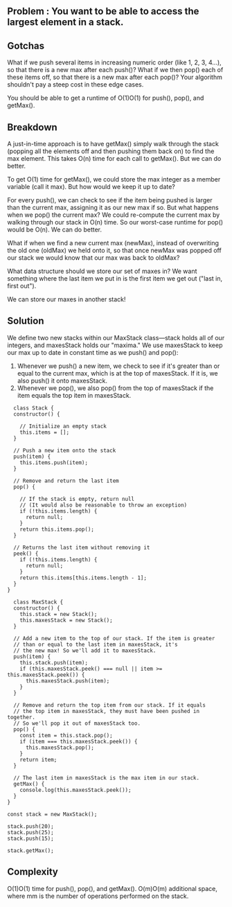 ## Problem : You want to be able to access the largest element in a stack.

## Gotchas

What if we push several items in increasing numeric order (like 1, 2, 3, 4...), so that there is a new max after each push()? What if we then pop() each of these items off, so that there is a new max after each pop()? Your algorithm shouldn't pay a steep cost in these edge cases.

You should be able to get a runtime of O(1)O(1) for push(), pop(), and getMax().

## Breakdown

A just-in-time approach is to have getMax() simply walk through the stack (popping all the elements off and then pushing them back on) to find the max element. This takes O(n) time for each call to getMax(). But we can do better.

To get O(1) time for getMax(), we could store the max integer as a member variable (call it max). But how would we keep it up to date?

For every push(), we can check to see if the item being pushed is larger than the current max, assigning it as our new max if so. But what happens when we pop() the current max? We could re-compute the current max by walking through our stack in O(n) time. So our worst-case runtime for pop() would be O(n). We can do better.

What if when we find a new current max (newMax), instead of overwriting the old one (oldMax) we held onto it, so that once newMax was popped off our stack we would know that our max was back to oldMax?

What data structure should we store our set of maxes in? We want something where the last item we put in is the first item we get out ("last in, first out").

We can store our maxes in another stack!

## Solution

We define two new stacks within our MaxStack class—stack holds all of our integers, and maxesStack holds our "maxima." We use maxesStack to keep our max up to date in constant time as we push() and pop():

1. Whenever we push() a new item, we check to see if it's greater than or equal to the current max, which is at the top of maxesStack. If it is, we also push() it onto maxesStack.
2. Whenever we pop(), we also pop() from the top of maxesStack if the item equals the top item in maxesStack.

```
  class Stack {
  constructor() {

    // Initialize an empty stack
    this.items = [];
  }

  // Push a new item onto the stack
  push(item) {
    this.items.push(item);
  }

  // Remove and return the last item
  pop() {

    // If the stack is empty, return null
    // (It would also be reasonable to throw an exception)
    if (!this.items.length) {
      return null;
    }
    return this.items.pop();
  }

  // Returns the last item without removing it
  peek() {
    if (!this.items.length) {
      return null;
    }
    return this.items[this.items.length - 1];
  }
}

  class MaxStack {
  constructor() {
    this.stack = new Stack();
    this.maxesStack = new Stack();
  }

  // Add a new item to the top of our stack. If the item is greater
  // than or equal to the last item in maxesStack, it's
  // the new max! So we'll add it to maxesStack.
  push(item) {
    this.stack.push(item);
    if (this.maxesStack.peek() === null || item >= this.maxesStack.peek()) {
      this.maxesStack.push(item);
    }
  }

  // Remove and return the top item from our stack. If it equals
  // the top item in maxesStack, they must have been pushed in together.
  // So we'll pop it out of maxesStack too.
  pop() {
    const item = this.stack.pop();
    if (item === this.maxesStack.peek()) {
      this.maxesStack.pop();
    }
    return item;
  }

  // The last item in maxesStack is the max item in our stack.
  getMax() {
    console.log(this.maxesStack.peek());
  }
}

const stack = new MaxStack();

stack.push(20);
stack.push(25);
stack.push(15);

stack.getMax();
```

## Complexity

O(1)O(1) time for push(), pop(), and getMax(). O(m)O(m) additional space, where mm is the number of operations performed on the stack.
